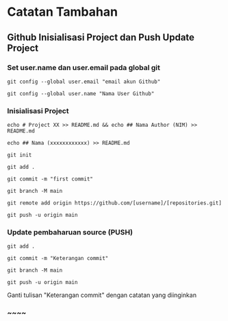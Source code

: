 #   Catatan Tambahan
##  Github Inisialisasi Project dan Push Update Project

### Set user.name dan user.email pada global git
```
git config --global user.email "email akun Github"
```
```
git config --global user.name "Nama User Github"
```
### Inisialisasi Project
```
echo # Project XX >> README.md && echo ## Nama Author (NIM) >> README.md
```
``
echo ## Nama (xxxxxxxxxxxx) >> README.md
``
```
git init
```
```
git add .
```
```
git commit -m "first commit"
```
```
git branch -M main
```
```
git remote add origin https://github.com/[username]/[repositories.git]
```
```
git push -u origin main
``` 

### Update pembaharuan source (PUSH)
```
git add .
```
```
git commit -m "Keterangan commit"
```
```
git branch -M main
```
```
git push -u origin main
```

Ganti tulisan "Keterangan commit" dengan catatan yang diinginkan
### ~~~~
